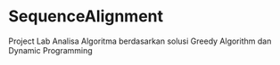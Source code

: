 # SequenceAlignment
Project Lab Analisa Algoritma berdasarkan solusi Greedy Algorithm dan Dynamic Programming

